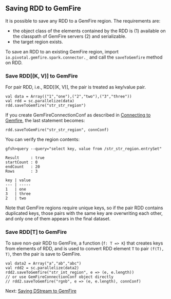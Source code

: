 ## Saving RDD to GemFire

It is possible to save any RDD to a GemFire region. The requirements are:
 - the object class of the elements contained by the RDD is 
   (1) available on the classpath of GemFire servers 
   (2) and serializable.
 - the target region exists.

To save an RDD to an existing GemFire region, import 
`io.pivotal.gemfire.spark.connector._` and call the `saveToGemfire` 
method on RDD.

### Save RDD[(K, V)] to GemFire
For pair RDD, i.e., RDD[(K, V)], the pair is treated as key/value pair.
```
val data = Array(("1","one"),("2","two"),("3","three"))
val rdd = sc.parallelize(data)
rdd.saveToGemfire("str_str_region")
```

If you create GemFireConnectionConf as described in 
[Connecting to Gemfire](3_connecting.md), the last statement becomes:
```
rdd.saveToGemFire("str_str_region", connConf)
```

You can verify the region contents:
```
gfsh>query --query="select key, value from /str_str_region.entrySet"

Result     : true
startCount : 0
endCount   : 20
Rows       : 3

key | value
--- | -----
1   | one
3   | three
2   | two
```

Note that GemFire regions require unique keys, so if the pair RDD 
contains duplicated keys, those pairs with the same key are overwriting
each other, and only one of them appears in the final dataset.

### Save RDD[T] to GemFire
To save non-pair RDD to GemFire, a function (`f: T => K`) that creates keys
from elements of RDD, and is used to convert RDD element `T` to pair `(f(T), T)`,
then the pair is save to GemFire.

```
val data2 = Array("a","ab","abc")
val rdd2 = sc.parallelize(data2)
rdd2.saveToGemfire("str_int_region", e => (e, e.length))
// or use GemFireConnectionConf object directly
// rdd2.saveToGemfire("rgnb", e => (e, e.length), connConf)
```

 
Next: [Saving DStream to GemFire](7_save_dstream.md)
